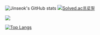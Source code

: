 ![Jinseok's GitHub stats](https://github-readme-stats.vercel.app/api?username=Thegirlwholeaptthroughtime&show_icons=true&theme=radical) 
[![Solved.ac프로필](http://mazassumnida.wtf/api/v2/generate_badge?boj=urbano94)](https://solved.ac/{handle})

<img src="http://mazandi.herokuapp.com/api?handle=urbano94&theme=warm"/>

[![Top Langs](https://github-readme-stats.vercel.app/api/top-langs/?username=Thegirlwholeaptthroughtime)](https://github.com/Thegirlwholeaptthroughtime/github-readme-stats)
